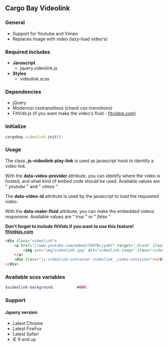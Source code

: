 ## Cargo Bay Videolink

### General
- Support for Youtube and Vimeo
- Replaces image with video (lazy-load video's)



### Required includes
- **Javascript**
    - jquery.videolink.js
- **Styles**
    - videolink.scss



### Dependencies
- jQuery
- Modernizr.csstransitions (check css-transitions)
- FitVids.js (if you want make the video's fluid - [fitvidsjs.com](http://fitvidsjs.com/))



### Initialize
```javascript
cargobay.videolink.init();
```



### Usage
The class **.js-videolink-play-link** is used as javascript hook to identify a video link.

With the **data-video-provider** attribute, you can identify where the video is hosted, and what kind of embed code should be used.
Available values are " *youtube* " and " *vimeo* "

The **data-video-id** attribute is used by the javascript to load the requested video.

With the **data-make-fluid** attribute, you can make the embedded videos responsive.
Available values are " *true* " or " *false* "

**Don't forget to include fitVids if you want to use this feature! [fitvidsjs.com](http://fitvidsjs.com/)**

```html
<div class="videolink">
    <a href="//www.youtube.com/embed/C9OfBcjyxKY" target="_blank" class="js-videolink-play-link videolink__video-link" data-video-provider="youtube" data-video-id="C9OfBcjyxKY" data-make-fluid="true">
        <img src="img/videolink.jpg" alt="videolink-image" class="videolink__video-link__image" />
    </a>
    <div class="js-videolink-container videolink__video-container"></div>
</div>
```



### Available scss variables
```scss
$videolink-background:          #000;
```



### Support
#### Jquery version
- Latest Chrome
- Latest FireFox
- Latest Safari
- IE 9 and up
